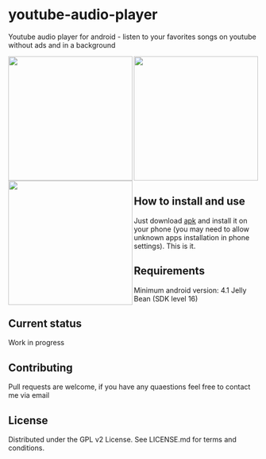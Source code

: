 # youtube-audio-player
Youtube audio player for android - listen to your favorites songs on youtube without ads and in a background 

<img align="left" src="http://i.piccy.info/i9/12a2706d7a4795ddf588685bd205996d/1561825176/280398/1319854/Screenshot_1561824466.jpg" width=250 />
<img align="left" src="http://i.piccy.info/i9/83905112de885f13e84aaec962699ef1/1561825231/505334/1319854/Screenshot_1561824485.png" width=250 />
<img align="center" src="http://i.piccy.info/i9/832ca481e4691fb856fb71e5c3625c4c/1561825068/423976/1319854/Screenshot_1561824494.png" width=250 />

## How to install and use
Just download [apk](https://github.com/kotvertolet/youtube-audio-player/raw/master/apk/release/release-1.0.apk) and install it on your phone (you may need to allow unknown apps installation in phone settings). This is it.

## Requirements
Minimum android version: 4.1 Jelly Bean (SDK level 16)

## Current status
Work in progress

## Contributing
Pull requests are welcome, if you have any quaestions feel free to contact me via email

## License
Distributed under the GPL v2 License. See LICENSE.md for terms and conditions.
